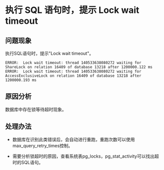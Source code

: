 # 执行 SQL 语句时，提示 Lock wait timeout<a name="ZH-CN_TOPIC_0291615101"></a>

## 问题现象<a name="section158125414577"></a>

执行SQL语句时，提示"Lock wait timeout"。

```
ERROR:  Lock wait timeout: thread 140533638080272 waiting for ShareLock on relation 16409 of database 13218 after 1200000.122 ms ERROR:  Lock wait timeout: thread 140533638080272 waiting for AccessExclusiveLock on relation 16409 of database 13218 after 1200000.193 ms
```

## 原因分析<a name="section7762348125715"></a>

数据库中存在锁等待超时现象。

## 处理办法<a name="section72471253195718"></a>

-   数据库在识别此类错误后，会自动进行重跑，重跑次数可以使用max\_query\_retry\_times控制。

-   需要分析锁超时的原因，查看系统表pg\_locks，pg\_stat\_activity可以找出超时的SQL语句。


